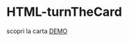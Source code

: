 # HTML-turnTheCard
scopri la carta
[DEMO](https://prof-palitto.github.io/HTML-turnTheCard/carte.html)
